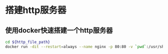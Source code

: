 # 搭建http服务器

## 使用docker快速搭建一个http服务器

``` sh
cd ${http_file_path}
docker run -dit --restart=always --name nginx -p 80:80 -v `pwd`:/usr/share/nginx/html nginx:alpine
```


